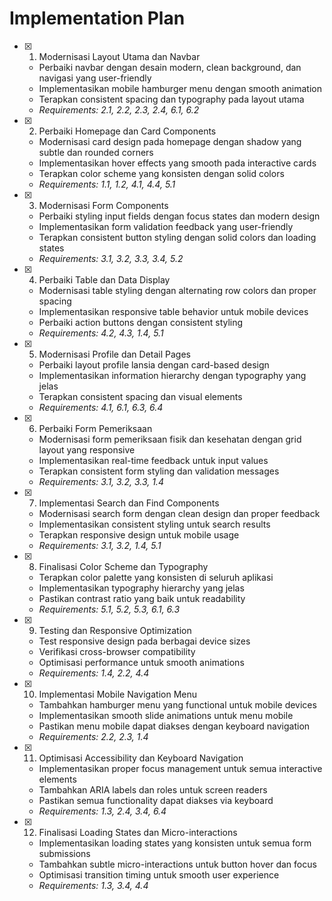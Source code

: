 # Implementation Plan

- [x] 1. Modernisasi Layout Utama dan Navbar
  - Perbaiki navbar dengan desain modern, clean background, dan navigasi yang user-friendly
  - Implementasikan mobile hamburger menu dengan smooth animation
  - Terapkan consistent spacing dan typography pada layout utama
  - _Requirements: 2.1, 2.2, 2.3, 2.4, 6.1, 6.2_

- [x] 2. Perbaiki Homepage dan Card Components
  - Modernisasi card design pada homepage dengan shadow yang subtle dan rounded corners
  - Implementasikan hover effects yang smooth pada interactive cards
  - Terapkan color scheme yang konsisten dengan solid colors
  - _Requirements: 1.1, 1.2, 4.1, 4.4, 5.1_

- [x] 3. Modernisasi Form Components
  - Perbaiki styling input fields dengan focus states dan modern design
  - Implementasikan form validation feedback yang user-friendly
  - Terapkan consistent button styling dengan solid colors dan loading states
  - _Requirements: 3.1, 3.2, 3.3, 3.4, 5.2_

- [x] 4. Perbaiki Table dan Data Display
  - Modernisasi table styling dengan alternating row colors dan proper spacing
  - Implementasikan responsive table behavior untuk mobile devices
  - Perbaiki action buttons dengan consistent styling
  - _Requirements: 4.2, 4.3, 1.4, 5.1_

- [x] 5. Modernisasi Profile dan Detail Pages
  - Perbaiki layout profile lansia dengan card-based design
  - Implementasikan information hierarchy dengan typography yang jelas
  - Terapkan consistent spacing dan visual elements
  - _Requirements: 4.1, 6.1, 6.3, 6.4_

- [x] 6. Perbaiki Form Pemeriksaan
  - Modernisasi form pemeriksaan fisik dan kesehatan dengan grid layout yang responsive
  - Implementasikan real-time feedback untuk input values
  - Terapkan consistent form styling dan validation messages
  - _Requirements: 3.1, 3.2, 3.3, 1.4_

- [x] 7. Implementasi Search dan Find Components
  - Modernisasi search form dengan clean design dan proper feedback
  - Implementasikan consistent styling untuk search results
  - Terapkan responsive design untuk mobile usage
  - _Requirements: 3.1, 3.2, 1.4, 5.1_

- [x] 8. Finalisasi Color Scheme dan Typography
  - Terapkan color palette yang konsisten di seluruh aplikasi
  - Implementasikan typography hierarchy yang jelas
  - Pastikan contrast ratio yang baik untuk readability
  - _Requirements: 5.1, 5.2, 5.3, 6.1, 6.3_

- [x] 9. Testing dan Responsive Optimization
  - Test responsive design pada berbagai device sizes
  - Verifikasi cross-browser compatibility
  - Optimisasi performance untuk smooth animations
  - _Requirements: 1.4, 2.2, 4.4_

- [x] 10. Implementasi Mobile Navigation Menu





  - Tambahkan hamburger menu yang functional untuk mobile devices
  - Implementasikan smooth slide animations untuk menu mobile
  - Pastikan menu mobile dapat diakses dengan keyboard navigation
  - _Requirements: 2.2, 2.3, 1.4_

- [x] 11. Optimisasi Accessibility dan Keyboard Navigation





  - Implementasikan proper focus management untuk semua interactive elements
  - Tambahkan ARIA labels dan roles untuk screen readers
  - Pastikan semua functionality dapat diakses via keyboard
  - _Requirements: 1.3, 2.4, 3.4, 6.4_

- [x] 12. Finalisasi Loading States dan Micro-interactions





  - Implementasikan loading states yang konsisten untuk semua form submissions
  - Tambahkan subtle micro-interactions untuk button hover dan focus
  - Optimisasi transition timing untuk smooth user experience
  - _Requirements: 1.3, 3.4, 4.4_